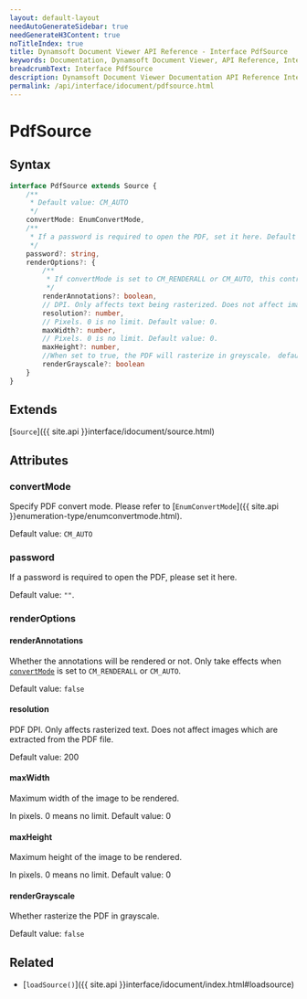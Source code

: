 ```yaml
---
layout: default-layout
needAutoGenerateSidebar: true
needGenerateH3Content: true
noTitleIndex: true
title: Dynamsoft Document Viewer API Reference - Interface PdfSource
keywords: Documentation, Dynamsoft Document Viewer, API Reference, Interface PdfSource
breadcrumbText: Interface PdfSource
description: Dynamsoft Document Viewer Documentation API Reference Interface PdfSource Page
permalink: /api/interface/idocument/pdfsource.html
---
```


# PdfSource

## Syntax

```typescript
interface PdfSource extends Source {
    /**
     * Default value: CM_AUTO
     */
    convertMode: EnumConvertMode,   
    /**
     * If a password is required to open the PDF, set it here. Default value: "".
     */ 
    password?: string,  
    renderOptions?: {
        /**
         * If convertMode is set to CM_RENDERALL or CM_AUTO, this controls whether or not annotations will be rendered. Default value: false.
         */
        renderAnnotations?: boolean,
        // DPI. Only affects text being rasterized. Does not affect images extracted from the PDF file. Default value: 200.
        resolution?: number,  
        // Pixels. 0 is no limit. Default value: 0.
        maxWidth?: number,
        // Pixels. 0 is no limit. Default value: 0.
        maxHeight?: number,
        //When set to true, the PDF will rasterize in greyscale， default value: false
        renderGrayscale?: boolean  
    }
}
```

## Extends

[`Source`]({{ site.api }}interface/idocument/source.html)

## Attributes

### convertMode

Specify PDF convert mode. Please refer to [`EnumConvertMode`]({{ site.api }}enumeration-type/enumconvertmode.html).

Default value: `CM_AUTO`

### password

If a password is required to open the PDF, please set it here. 

Default value: `""`.

### renderOptions

#### renderAnnotations

Whether the annotations will be rendered or not. Only take effects when [`convertMode`](#convertmode) is set to `CM_RENDERALL` or `CM_AUTO`.

Default value: `false`

#### resolution

PDF DPI. Only affects rasterized text. Does not affect images which are extracted from the PDF file. 

Default value: 200

#### maxWidth

Maximum width of the image to be rendered. 

In pixels. 0 means no limit. Default value: 0

#### maxHeight

Maximum height of the image to be rendered. 

In pixels. 0 means no limit. Default value: 0

#### renderGrayscale

Whether rasterize the PDF in grayscale.

Default value: `false`

## Related

- [`loadSource()`]({{ site.api }}interface/idocument/index.html#loadsource)